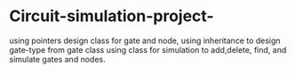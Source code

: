 # Circuit-simulation-project-
using pointers design class for gate and node, 
using inheritance to design gate-type from gate class
using class for simulation to add,delete, find, and simulate gates and nodes.

